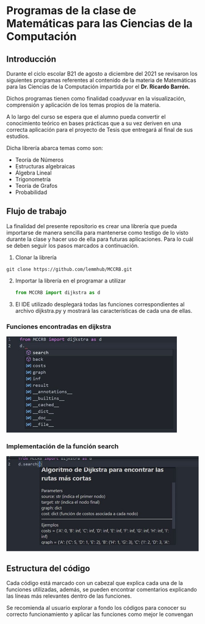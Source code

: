 
# Programas de la clase de Matemáticas para las Ciencias de la Computación

## Introducción
Durante el ciclo escolar B21 de agosto a diciembre del 2021 se revisaron los siguientes programas referentes al contenido de la materia de Matemáticas para las Ciencias de la Computación impartida por el **Dr. Ricardo Barrón.** 

Dichos programas tienen como finalidad coadyuvar en la visualización, comprensión y aplicación de los temas propios de la materia.

A lo largo del curso se espera que el alumno pueda convertir el conocimiento teórico en bases prácticas que a su vez deriven en una correcta aplicación para el proyecto de Tesis que entregará al final de sus estudios.

Dicha librería abarca temas como son:

 - Teoría de Números
 - Estructuras algebraicas
 - Álgebra Lineal
 - Trigonometría
 - Teoría de Grafos
 - Probabilidad

## Flujo de trabajo

La finalidad del presente repositorio es crear una librería que pueda importarse de manera sencilla para mantenerse como testigo de lo visto durante la clase y hacer uso de ella para futuras aplicaciones. Para lo cuál se deben seguir los pasos marcados a continuación.

1. Clonar la librería

```
git clone https://github.com/lemmhub/MCCRB.git 
```

2. Importar la librería en el programar a utilizar
	```python
	from MCCRB import dijkstra as d 
	```


3.  El IDE utilizado desplegará todas las funciones correspondientes al archivo dijkstra.py y mostrará las características de cada una de ellas.

### Funciones encontradas en dijkstra

![alt text](https://github.com/lemmhub/MCCRB/blob/master/imagesmd/funciones.JPG)


### Implementación de la función search
![alt text](https://github.com/lemmhub/MCCRB/blob/master/imagesmd/implementacion.JPG)



##  Estructura del código
Cada código está marcado con un cabezal que explica cada una de la funciones utilizadas, además, se pueden encontrar comentarios explicando las líneas más relevantes dentro de las funciones.

Se recomienda al usuario explorar a fondo los códigos para conocer su correcto funcionamiento y aplicar las funciones como mejor le convengan

